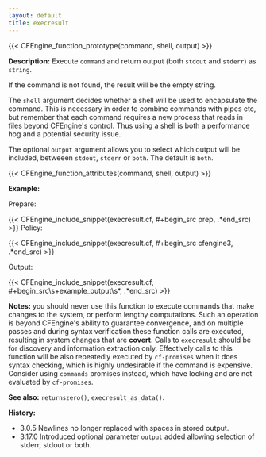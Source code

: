```yaml
---
layout: default
title: execresult
---
```


{{< CFEngine_function_prototype(command, shell, output) >}}

**Description:** Execute `command` and return output (both `stdout` and `stderr`) as `string`.

If the command is not found, the result will be the empty string.

The `shell` argument decides whether a shell will be used to encapsulate the
command. This is necessary in order to combine commands with pipes etc, but
remember that each command requires a new process that reads in files beyond
CFEngine's control. Thus using a shell is both a performance hog and a
potential security issue.

The optional `output` argument allows you to select which output will be
included, betweeen `stdout`, `stderr` or `both`. The default is `both`.

{{< CFEngine_function_attributes(command, shell, output) >}}

**Example:**

Prepare:

{{< CFEngine_include_snippet(execresult.cf, #\+begin_src prep, .*end_src) >}}
Policy:

{{< CFEngine_include_snippet(execresult.cf, #\+begin_src cfengine3, .*end_src) >}}

Output:

{{< CFEngine_include_snippet(execresult.cf, #\+begin_src\s+example_output\s*, .*end_src) >}}

**Notes:** you should never use this function to execute commands that
make changes to the system, or perform lengthy computations. Such an
operation is beyond CFEngine's ability to guarantee convergence, and
on multiple passes and during syntax verification these function calls
are executed, resulting in system changes that are **covert**. Calls
to `execresult` should be for discovery and information extraction
only. Effectively calls to this function will be also repeatedly
executed by `cf-promises` when it does syntax checking, which is
highly undesirable if the command is expensive. Consider using
`commands` promises instead, which have locking and are not evaluated
by `cf-promises`.

**See also:** `returnszero()`, `execresult_as_data()`.

**History:**

- 3.0.5 Newlines no longer replaced with spaces in stored output.
- 3.17.0 Introduced optional parameter `output` added allowing selection of stderr, stdout or both.
